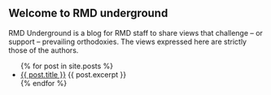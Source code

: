 ## Welcome to RMD underground

RMD Underground is a blog for RMD staff to share views that challenge – or support – prevailing orthodoxies. The views expressed here are strictly those of the authors.

<ul>
  {% for post in site.posts %}
    <li>
      <a href="{{ post.url }}">{{ post.title }}</a>
      {{ post.excerpt }}
    </li>
  {% endfor %}
</ul>
